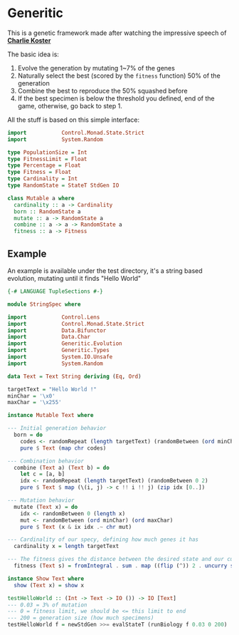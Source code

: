 # Generitic

This is a genetic framework made after watching the impressive speech of [**Charlie Koster**](https://www.infoq.com/presentations/genetic-algorithms)

The basic idea is:

1. Evolve the generation by mutating 1~7% of the genes
2. Naturally select the best (scored by the `fitness` function) 50% of the generation
3. Combine the best to reproduce the 50% squashed before
4. If the best specimen is below the threshold you defined, end of the game,
otherwise, go back to step 1.

All the stuff is based on this simple interface:

```haskell
import           Control.Monad.State.Strict
import           System.Random

type PopulationSize = Int
type FitnessLimit = Float
type Percentage = Float
type Fitness = Float
type Cardinality = Int
type RandomState = StateT StdGen IO

class Mutable a where
  cardinality :: a -> Cardinality
  born :: RandomState a
  mutate :: a -> RandomState a
  combine :: a -> a -> RandomState a
  fitness :: a -> Fitness
```

## Example

An example is available under the test directory, it's a string based evolution, mutating until it finds "Hello World"

```haskell
{-# LANGUAGE TupleSections #-}

module StringSpec where

import           Control.Lens
import           Control.Monad.State.Strict
import           Data.Bifunctor
import           Data.Char
import           Generitic.Evolution
import           Generitic.Types
import           System.IO.Unsafe
import           System.Random

data Text = Text String deriving (Eq, Ord)

targetText = "Hello World !"
minChar = '\x0'
maxChar = '\x255'

instance Mutable Text where

--- Initial generation behavior
  born = do
    codes <- randomRepeat (length targetText) (randomBetween (ord minChar) (ord maxChar))
    pure $ Text (map chr codes)

--- Combination behavior
  combine (Text a) (Text b) = do
    let c = [a, b]
    idx <- randomRepeat (length targetText) (randomBetween 0 2)
    pure $ Text $ map (\(i, j) -> c !! i !! j) (zip idx [0..])

--- Mutation behavior
  mutate (Text x) = do
    idx <- randomBetween 0 (length x)
    mut <- randomBetween (ord minChar) (ord maxChar)
    pure $ Text (x & ix idx .~ chr mut)

--- Cardinality of our specy, defining how much genes it has
  cardinality x = length targetText

--- The fitness gives the distance between the desired state and our current mutation
  fitness (Text s) = fromIntegral . sum . map ((flip (^)) 2 . uncurry subtract . bimap ord ord) $ zip s targetText

instance Show Text where
  show (Text x) = show x

testHelloWorld :: (Int -> Text -> IO ()) -> IO [Text]
--- 0.03 = 3% of mutation
--- 0 = fitness limit, we should be <= this limit to end
--- 200 = generation size (how much specimens)
testHelloWorld f = newStdGen >>= evalStateT (runBiology f 0.03 0 200)
```
